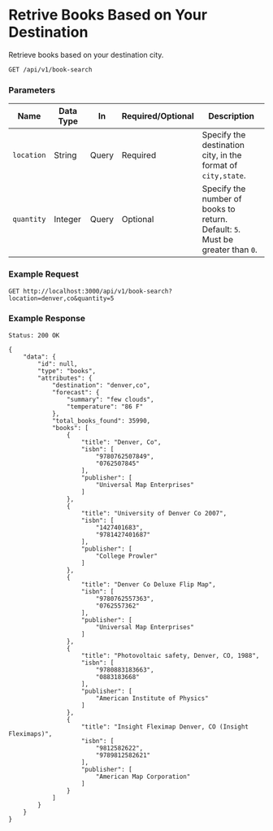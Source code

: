# Retrive Books Based on Your Destination

Retrieve books based on your destination city.

```
GET /api/v1/book-search
```

### Parameters

Name       | Data Type    | In    | Required/Optional | Description
-----------|--------------|-------|-------------------|------------
`location` | String       | Query  | Required | Specify the destination city, in the format of `city,state`.
`quantity` | Integer      | Query  | Optional | Specify the number of books to return.<br>Default: `5`.<br>Must be greater than `0`.

### Example Request

```
GET http://localhost:3000/api/v1/book-search?location=denver,co&quantity=5
```

### Example Response

```
Status: 200 OK
```

```
{
    "data": {
        "id": null,
        "type": "books",
        "attributes": {
            "destination": "denver,co",
            "forecast": {
                "summary": "few clouds",
                "temperature": "86 F"
            },
            "total_books_found": 35990,
            "books": [
                {
                    "title": "Denver, Co",
                    "isbn": [
                        "9780762507849",
                        "0762507845"
                    ],
                    "publisher": [
                        "Universal Map Enterprises"
                    ]
                },
                {
                    "title": "University of Denver Co 2007",
                    "isbn": [
                        "1427401683",
                        "9781427401687"
                    ],
                    "publisher": [
                        "College Prowler"
                    ]
                },
                {
                    "title": "Denver Co Deluxe Flip Map",
                    "isbn": [
                        "9780762557363",
                        "0762557362"
                    ],
                    "publisher": [
                        "Universal Map Enterprises"
                    ]
                },
                {
                    "title": "Photovoltaic safety, Denver, CO, 1988",
                    "isbn": [
                        "9780883183663",
                        "0883183668"
                    ],
                    "publisher": [
                        "American Institute of Physics"
                    ]
                },
                {
                    "title": "Insight Fleximap Denver, CO (Insight Fleximaps)",
                    "isbn": [
                        "9812582622",
                        "9789812582621"
                    ],
                    "publisher": [
                        "American Map Corporation"
                    ]
                }
            ]
        }
    }
}
```
